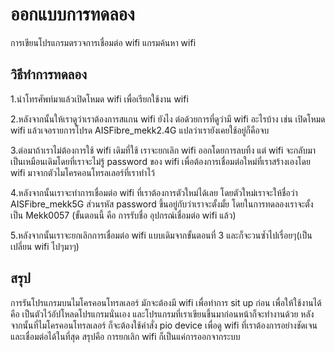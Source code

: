 # ออกแบบการทดลอง
การเขียนโปรแกรมตรวจการเชื่อมต่อ wifi แกรมค้นหา wifi  
## วิธีทำการทดลอง
1.นำโทรศัพท์มาแล้วเปิดโหมด wifi เพื่อเรียกใช้งาน wifi  

2.หลังจากนั้นให้เราดูว่าเราต้องการสแกน wifi ยังไง ต่อด้วยการที่ดูว่ามี wifi อะไรบ้าง เช่น เปิดโหมด wifi แล้วเจอรายการโปรด AISFibre_mekk2.4G แปลว่าเรายังเคยใช้อยู่ก็คือจบ  

3.ต่อมาถ้าเราไม่ต้องการใช้ wifi เดิมที่ใช้ เราจะยกเลิก wifi ออกโดยการลบทิ้ง แต่ wifi จะกลับมาเป็นเหมือนเดิมโดยที่เราจะไม่รู้ password ของ wifi เพื่อต้องการเชื่อมต่อใหม่ที่เราสร้างเองโดย wifi มาจากตัวไมโครคอนโทรลเลอร์ที่เราทำไว้  

4.หลังจากนั้นเราจะทำการเชื่อมต่อ wifi ที่เราต้องการตัวใหม่ได้เลย โดยตัวใหม่เราจะให้ชื่อว่า AISFibre_mekk5G ส่วนรหัส password ขึ้นอยู่กับว่าเราจะตั้งมั้ย โดยในการทดลองเราจะตั้งเป็น Mekk0057 (ขั้นตอนนี้ คือ การรับชื่อ อุปกรณ์เชื่อมต่อ wifi แล้ว)  

5.หลังจากนั้นเราจะยกเลิกการเชื่อมต่อ wifi แบบเดิมจากขั้นตอนที่ 3 และก็จะวนซ้ำไปเรื่อยๆ(เป็นเปลี่ยน wifi ไปๆมาๆ)  

## สรุป
  การรันโปรแกรมบนไมโครคอนโทรลเลอร์ มักจะต้องมี wifi เพื่อทำการ sit up ก่อน เพื่อให้ใช้งานได้ คือ เป็นตัวไว้อัปโหลดโปรแกรมนั่นเอง และโปรแกรมที่เราเขียนขึ้นมาก่อนหน้าก็จะทำงานด้วย หลังจากนั้นที่ไมโครคอนโทรลเลอร์ ก็จะต้องใช้คำสั่ง pio device เพื่อดู wifi ที่เราต้องการอย่างชัดเจน และเชื่อมต่อได้ในที่สุด สรุปคือ การยกเลิก wifi ก็เป็นแค่การออกจากระบบ
